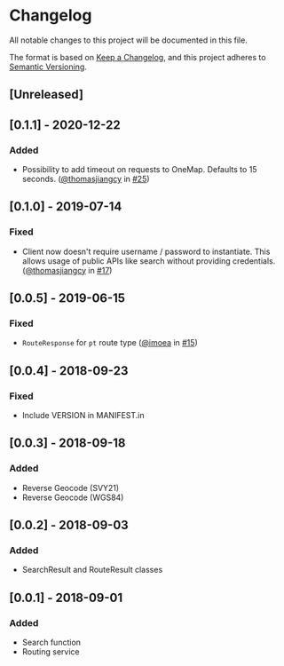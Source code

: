 # Changelog
All notable changes to this project will be documented in this file.

The format is based on [Keep a Changelog](https://keepachangelog.com/en/1.0.0/),
and this project adheres to [Semantic Versioning](https://semver.org/spec/v2.0.0.html).

## [Unreleased]

## [0.1.1] - 2020-12-22
### Added
* Possibility to add timeout on requests to OneMap. Defaults to 15 seconds. ([@thomasjiangcy](https://github.com/thomasjiangcy) in [#25](https://github.com/windspeed-io/python-onemapsg/pull/25))

## [0.1.0] - 2019-07-14
### Fixed
* Client now doesn't require username / password to instantiate. This allows usage of public APIs like search without providing credentials. ([@thomasjiangcy](https://github.com/thomasjiangcy) in [#17](https://github.com/windspeed-io/python-onemapsg/pull/17))

## [0.0.5] - 2019-06-15
### Fixed
* `RouteResponse` for `pt` route type ([@imoea](https://github.com/imoea) in [#15](https://github.com/windspeed-io/python-onemapsg/pull/15))

## [0.0.4] - 2018-09-23
### Fixed
* Include VERSION in MANIFEST.in


## [0.0.3] - 2018-09-18
### Added
* Reverse Geocode (SVY21)
* Reverse Geocode (WGS84)


## [0.0.2] - 2018-09-03
### Added
* SearchResult and RouteResult classes


## [0.0.1] - 2018-09-01
### Added
* Search function
* Routing service
